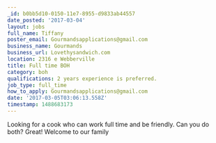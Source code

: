 ```yaml
---
_id: b0bb5d10-0150-11e7-8955-d9833ab44557
date_posted: '2017-03-04'
layout: jobs
full_name: Tiffany
poster_email: Gourmandsapplications@gmail.com
business_name: Gourmands
business_url: Lovethysandwich.com
location: 2316 e Webberville
title: Full time BOH
category: boh
qualifications: 2 years experience is preferred.
job_type: full_time
how_to_apply: Gourmandsapplications@gmail.com
date: '2017-03-05T03:06:13.558Z'
timestamp: 1488683173
---
```

Looking for a cook who can work full time and be friendly. Can you do both? Great! Welcome to our family

